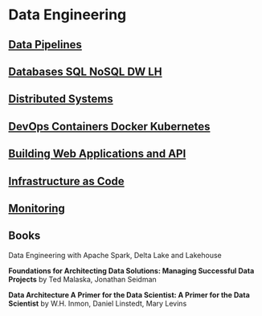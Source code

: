 
# Data Engineering

## [Data Pipelines](DataPipelines)

## [Databases SQL NoSQL DW LH](Databases)

## [Distributed Systems](DistributedSystems)

## [DevOps Containers Docker Kubernetes](Containers)

## [Building Web Applications and API](BuildingWebApplications)

## [Infrastructure as Code](InfraAsCode)

## [Monitoring](Monitoring)

## Books



Data Engineering with Apache Spark, Delta Lake and Lakehouse

**Foundations for Architecting Data Solutions: Managing Successful Data Projects** by Ted Malaska, Jonathan Seidman 

**Data Architecture A Primer for the Data Scientist: A Primer for the Data Scientist** by W.H. Inmon, Daniel Linstedt, Mary Levins


